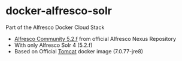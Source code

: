 # docker-alfresco-solr

Part of the Alfresco Docker Cloud Stack

* [Alfresco Community 5.2.f](https://community.alfresco.com/docs/DOC-6301-alfresco-community-edition-52) from official Alfresco Nexus Repository
* With only Alfresco Solr 4 (5.2.f)
* Based on Official [Tomcat](https://hub.docker.com/_/tomcat/) docker image (7.0.77-jre8)

